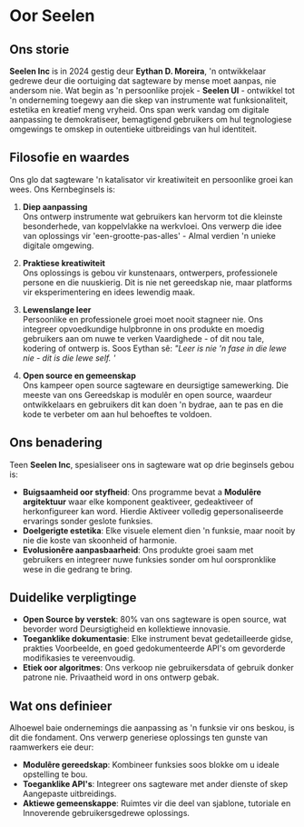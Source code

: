 # Oor Seelen

## Ons storie

**Seelen Inc** is in 2024 gestig deur **Eythan D. Moreira**, 'n ontwikkelaar
gedrewe deur die oortuiging dat sagteware by mense moet aanpas, nie andersom
nie. Wat begin as 'n persoonlike projek - **Seelen UI** - ontwikkel tot 'n
onderneming toegewy aan die skep van instrumente wat funksionaliteit, estetika
en kreatief meng vryheid. Ons span werk vandag om digitale aanpassing te
demokratiseer, bemagtigend gebruikers om hul tegnologiese omgewings te omskep in
outentieke uitbreidings van hul identiteit.

## Filosofie en waardes

Ons glo dat sagteware 'n katalisator vir kreatiwiteit en persoonlike groei kan
wees. Ons Kernbeginsels is:

1. **Diep aanpassing**\
   Ons ontwerp instrumente wat gebruikers kan hervorm tot die kleinste
   besonderhede, van koppelvlakke na werkvloei. Ons verwerp die idee van
   oplossings vir 'een-grootte-pas-alles' \- Almal verdien 'n unieke digitale
   omgewing.

2. **Praktiese kreatiwiteit**\
   Ons oplossings is gebou vir kunstenaars, ontwerpers, professionele persone en
   die nuuskierig. Dit is nie net gereedskap nie, maar platforms vir
   eksperimentering en idees lewendig maak.

3. **Lewenslange leer**\
   Persoonlike en professionele groei moet nooit stagneer nie. Ons integreer
   opvoedkundige hulpbronne in ons produkte en moedig gebruikers aan om nuwe te
   verken Vaardighede - of dit nou tale, kodering of ontwerp is. Soos Eythan sê:
   _"Leer is nie 'n fase in die lewe nie - dit is die lewe self. '_

4. **Open source en gemeenskap**\
   Ons kampeer open source sagteware en deursigtige samewerking. Die meeste van
   ons Gereedskap is modulêr en open source, waardeur ontwikkelaars en
   gebruikers dit kan doen 'n bydrae, aan te pas en die kode te verbeter om aan
   hul behoeftes te voldoen.

## Ons benadering

Teen **Seelen Inc**, spesialiseer ons in sagteware wat op drie beginsels gebou
is:

- **Buigsaamheid oor styfheid**: Ons programme bevat a **Modulêre argitektuur**
  waar elke komponent geaktiveer, gedeaktiveer of herkonfigureer kan word.
  Hierdie Aktiveer volledig gepersonaliseerde ervarings sonder geslote funksies.
- **Doelgerigte estetika**: Elke visuele element dien 'n funksie, maar nooit by
  nie die koste van skoonheid of harmonie.
- **Evolusionêre aanpasbaarheid**: Ons produkte groei saam met gebruikers en
  integreer nuwe funksies sonder om hul oorspronklike wese in die gedrang te
  bring.

## Duidelike verpligtinge

- **Open Source by verstek**: 80% van ons sagteware is open source, wat bevorder
  word Deursigtigheid en kollektiewe innovasie.
- **Toeganklike dokumentasie**: Elke instrument bevat gedetailleerde gidse,
  prakties Voorbeelde, en goed gedokumenteerde API's om gevorderde modifikasies
  te vereenvoudig.
- **Etiek oor algoritmes**: Ons verkoop nie gebruikersdata of gebruik donker
  patrone nie. Privaatheid word in ons ontwerp gebak.

## Wat ons definieer

Alhoewel baie ondernemings die aanpassing as 'n funksie vir ons beskou, is dit
die fondament. Ons verwerp generiese oplossings ten gunste van raamwerkers eie
deur:

- **Modulêre gereedskap**: Kombineer funksies soos blokke om u ideale opstelling
  te bou.
- **Toeganklike API's**: Integreer ons sagteware met ander dienste of skep
  Aangepaste uitbreidings.
- **Aktiewe gemeenskappe**: Ruimtes vir die deel van sjablone, tutoriale en
  Innoverende gebruikersgedrewe oplossings.
